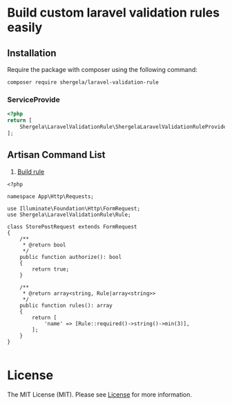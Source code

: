 # Build custom laravel validation rules easily

## Installation
Require the package with composer using the following command:

```
composer require shergela/laravel-validation-rule
```

### ServiceProvide
```php
<?php
return [
    Shergela\LaravelValidationRule\ShergelaLaravelValidationRuleProvide
];
```

## Artisan Command List

<!-- List Of Command -->
<div>
  	<ol>
        <li><a href="#create-rule">Build rule</a></li>
  	</ol>
</div>

```
<?php

namespace App\Http\Requests;

use Illuminate\Foundation\Http\FormRequest;
use Shergela\LaravelValidationRule\Rule;

class StorePostRequest extends FormRequest
{
    /**
     * @return bool
     */
    public function authorize(): bool
    {
        return true;
    }

    /**
     * @return array<string, Rule|array<string>>
     */
    public function rules(): array
    {
        return [
            'name' => [Rule::required()->string()->min(3)],
        ];
    }
}


```



# License

The MIT License (MIT). Please see [License](LICENSE) for more information.

